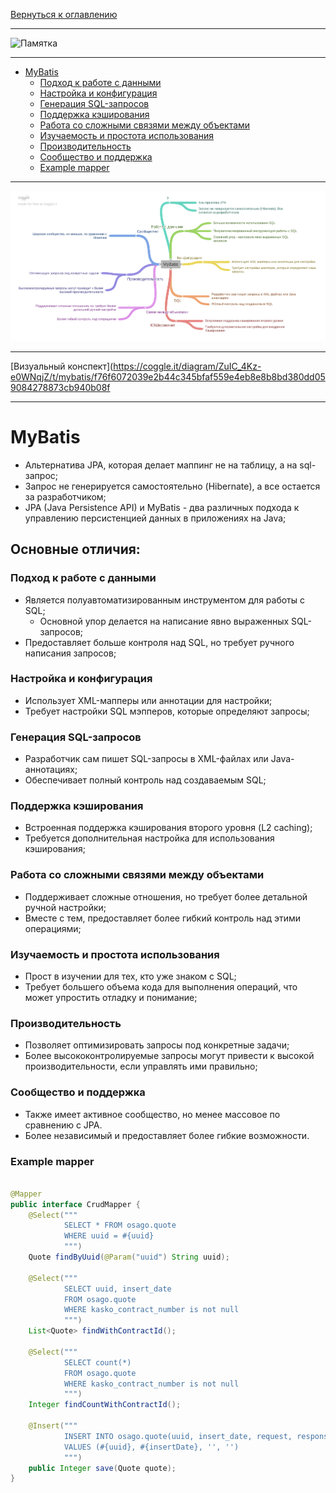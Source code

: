 [Вернуться к оглавлению](https://github.com/engine-it-in/different-level-task/blob/main/README.md)
***
![Памятка]()
***
* [MyBatis](#mybatis)
  * [Подход к работе с данными](#подход-к-работе-с-данными)
  * [Настройка и конфигурация](#настройка-и-конфигурация)
  * [Генерация SQL-запросов](#генерация-sql-запросов)
  * [Поддержка кэширования](#поддержка-кэширования)
  * [Работа со сложными связями между объектами](#работа-со-сложными-связями-между-объектами)
  * [Изучаемость и простота использования](#изучаемость-и-простота-использования)
  * [Производительность](#производительность)
  * [Сообщество и поддержка](#сообщество-и-поддержка)
  * [Example mapper](#example-mapper)
***
![Описание картинки](MyBatis.png)
***
[Визуальный конспект](https://coggle.it/diagram/ZuIC_4Kz-e0WNqjZ/t/mybatis/f76f6072039e2b44c345bfaf559e4eb8e8b8bd380dd059084278873cb940b08f
***

# MyBatis

* Альтернатива JPA, которая делает маппинг не на таблицу, а на sql-запрос;
* Запрос не генерируется самостоятельно (Hibernate), а все остается за разработчиком;
* JPA (Java Persistence API) и MyBatis - два различных подхода к управлению персистенцией данных в приложениях на Java; 

## Основные отличия:

### Подход к работе с данными
* Является полуавтоматизированным инструментом для работы с SQL;
  * Основной упор делается на написание явно выраженных SQL-запросов;
* Предоставляет больше контроля над SQL, но требует ручного написания запросов;

### Настройка и конфигурация

* Использует XML-мапперы или аннотации для настройки;
* Требует настройки SQL мэпперов, которые определяют запросы;

### Генерация SQL-запросов

* Разработчик сам пишет SQL-запросы в XML-файлах или Java-аннотациях;
* Обеспечивает полный контроль над создаваемым SQL;

### Поддержка кэширования

* Встроенная поддержка кэширования второго уровня (L2 caching);
* Требуется дополнительная настройка для использования кэширования;

### Работа со сложными связями между объектами

* Поддерживает сложные отношения, но требует более детальной ручной настройки;
* Вместе с тем, предоставляет более гибкий контроль над этими операциями;

### Изучаемость и простота использования

* Прост в изучении для тех, кто уже знаком с SQL;
* Требует большего объема кода для выполнения операций, что может упростить отладку и понимание;

### Производительность

* Позволяет оптимизировать запросы под конкретные задачи;
* Более высококонтролируемые запросы могут привести к высокой производительности, 
если управлять ими правильно;

### Сообщество и поддержка

* Также имеет активное сообщество, но менее массовое по сравнению с JPA.
* Более независимый и предоставляет более гибкие возможности.

### Example mapper

```java

@Mapper
public interface CrudMapper {
    @Select("""
            SELECT * FROM osago.quote
            WHERE uuid = #{uuid}
            """)
    Quote findByUuid(@Param("uuid") String uuid);

    @Select("""
            SELECT uuid, insert_date
            FROM osago.quote
            WHERE kasko_contract_number is not null
            """)
    List<Quote> findWithContractId();

    @Select("""
            SELECT count(*)
            FROM osago.quote
            WHERE kasko_contract_number is not null
            """)
    Integer findCountWithContractId();

    @Insert("""
            INSERT INTO osago.quote(uuid, insert_date, request, response)
            VALUES (#{uuid}, #{insertDate}, '', '')
            """)
    public Integer save(Quote quote);
}
```
